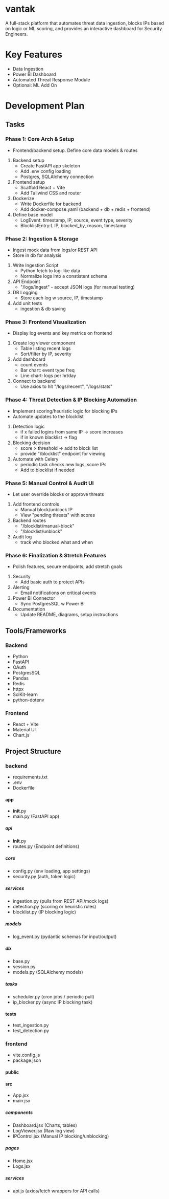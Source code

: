 # vantak
A full-stack platform that automates threat data ingestion, blocks IPs based on logic or ML scoring, and provides an interactive dashboard for Security Engineers.

# Key Features
- Data Ingestion
- Power BI Dashboard
- Automated Threat Response Module
- Optional: ML Add On

# Development Plan
## Tasks
### Phase 1: Core Arch & Setup
- Frontend/backend setup. Define core data models & routes
1. Backend setup
    - Create FastAPI app skeleton
    - Add .env config loading
    - Postgres, SQLAlchemy connection
2. Frontend setup
    - Scaffold React + Vite
    - Add Tailwind CSS and router
3. Dockerize
    - Write Dockerfile for backend
    - Add docker-compose.yaml (backend + db + redis + frontend)
5. Define base model
    - LogEvent: timestamp, IP, source, event type, severity
    - BlocklistEntry:L IP, blocked_by, reason, timestamp

### Phase 2: Ingestion & Storage
- Ingest mock data from logs/or REST API
- Store in db for analysis
1. Write Ingestion Script
    - Python fetch to log-like data
    - Normalize logs into a constistent schema
2. API Endpoint
    - "/logs/ingest" - accept JSON logs (for manual testing)
3. DB Logging
    - Store each log w source, IP, timestamp
4. Add unit tests
    - ingestion & db saving

### Phase 3: Frontend Visualization
- Display log events and key metrics on frontend
1. Create log viewer component
    - Table listing recent logs
    - Sort/filter by IP, severity
2. Add dashboard
    - count events
    - Bar chart: event type freq
    - Line chart: logs per hr/day
3. Connect to backend
    - Use axios to hit "/logs/recent", "/logs/stats"

### Phase 4: Threat Detection & IP Blocking Automation
- Implement scoring/heuristic logic for blocking IPs
- Automate updates to the blocklist
1. Detection logic
    - if x failed logins from same IP -> score increases
    - if in known blacklist -> flag
2. Blocking decision
    - score > threshold -> add to block list
    - provide "/blocklist" endpoint for viewing
3. Automate with Celery
    - periodic task checks new logs, score IPs
    - Add to blocklist if needed

### Phase 5: Manual Control & Audit UI
- Let user override blocks or approve threats
1. Add frontend controls
    - Manual block/unblock IP
    - View "pending threats" with scores
2. Backend routes
    - "/blocklist/manual-block"
    - "/blocklist/unblock"
3. Audit log
    - track who blocked what and when

### Phase 6: Finalization & Stretch Features
- Polish features, secure endpoints, add stretch goals
1. Security
    - Add basic auth to protect APIs
2. Alerting
    - Email notifications on critical events
3. Power BI Connector
    - Sync PostgresSQL w Power BI
4. Documentation
    - Update README, diagrams, setup instructions


## Tools/Frameworks
### Backend
- Python
- FastAPI
- OAuth
- PostgresSQL
- Pandas
- Redis
- httpx
- SciKit-learn
- python-dotenv

### Frontend
- React + Vite
- Material UI
- Chart.js

## Project Structure
### backend
- requirements.txt
- .env
- Dockerfile
#### app
- __init__.py
- main.py (FastAPI app)
##### api
- __init__.py
- routes.py (Endpoint definitions)
##### core
- config.py (env loading, app settings)
- security.py (auth, token logic)
##### services
- ingestion.py (pulls from REST API/mock logs)
- detection.py (scoring or heuristic rules)
- blocklist.py (IP blocking logic)
##### models
- log_event.py (pydantic schemas for input/output)
##### db
- base.py
- session.py
- models.py (SQLAlchemy models)
##### tasks
- scheduler.py (cron jobs / periodic pull)
- ip_blocker.py (async IP blocking task)
#### tests
- test_ingestion.py
- test_detection.py
### frontend
- vite.config.js
- package.json
#### public
#### src
- App.jsx
- main.jsx
##### components
- Dashboard.jsx (Charts, tables)
- LogViewer.jsx (Raw log view)
- IPControl.jsx (Manual IP blocking/unblocking)
##### pages
- Home.jsx
- Logs.jsx
##### services
- api.js (axios/fetch wrappers for API calls)